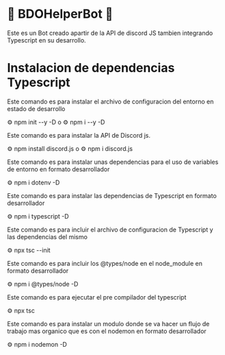 # 👾 BDOHelperBot 👾

Este es un Bot creado apartir de la API de discord JS tambien integrando Typescript en su desarrollo.

# Instalacion de dependencias Typescript

Este comando es para instalar el archivo de configuracion del entorno en estado de desarrollo

⚙️ npm init --y -D o ⚙️ npm i --y -D

Este comando es para instalar la API de Discord js.

⚙️ npm install discord.js o ⚙️ npm i discord.js

Este comando es para instalar unas dependencias para el uso de variables de entorno en formato desarrollador

⚙️ npm i dotenv -D

Este comando es para instalar las dependencias de Typescript en formato desarrollador

⚙️ npm i typescript -D

Este comando es para incluir el archivo de configuracion de Typescript y las dependencias del mismo 

⚙️ npx tsc --init

Este comando es para incluir los @types/node en el node_module en formato desarrollador

⚙️ npm i @types/node -D

Este comando es para ejecutar el pre compilador del typescript

⚙️ npx tsc

Este comando es para instalar un modulo donde se va hacer un flujo de trabajo mas organico que es con el nodemon en formato desarrollador

⚙️ npm i nodemon -D